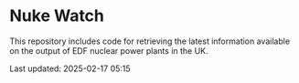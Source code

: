 # Nuke Watch

This repository includes code for retrieving the latest information available on the output of EDF nuclear power plants in the UK.

Last updated: 2025-02-17 05:15